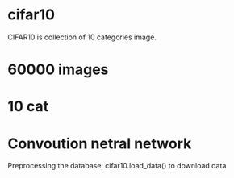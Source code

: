 # cifar10
CIFAR10 is collection of 10 categories image. 
# 60000 images
# 10 cat
# Convoution netral network
Preprocessing the database: cifar10.load_data() to download data
